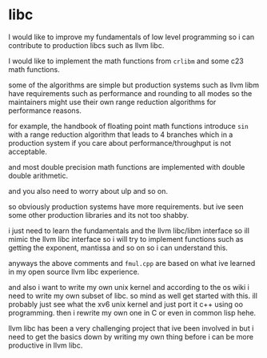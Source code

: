 # libc
I would like to improve my fundamentals of low level programming so
i can contribute to production libcs such as llvm libc.

I would like to implement the math functions from `crlibm` and some c23 math functions.

some of the algorithms are simple but production systems such as llvm libm
have requirements such as performance and rounding to all modes so the
maintainers might use their own range reduction algorithms for performance
reasons.

for example, the handbook of floating point math functions introduce
`sin` with a range reduction algorithm that leads to 4 branches which in a production
system if you care about performance/throughput is not acceptable.

and most double precision math functions are implemented with double double
arithmetic.

and you also need to worry about ulp and so on.

so obviously production systems have more requirements. but ive seen some
other production libraries and its not too shabby.

i just need to learn the fundamentals
and the
llvm libc/libm interface so ill mimic the llvm libc interface so i will try
to implement functions such as getting the exponent, mantissa and so on so i can understand this.

anyways the above comments and `fmul.cpp` are based on what ive learned in my
open source llvm libc experience.

and also i want to write my own unix kernel and according to the os wiki
i need to write my own subset of libc. so mind as well get started with this.
ill probably just see what the xv6 unix kernel and just port it c++ using
oo programming. then i rewrite my own one in C or even in common lisp hehe.

llvm libc has been a very challenging project that ive been involved in but
i need to get the basics down by writing my own thing before i can be more
productive in llvm libc.
